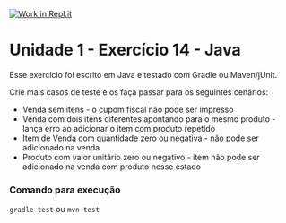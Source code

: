 [![Work in Repl.it](https://classroom.github.com/assets/work-in-replit-14baed9a392b3a25080506f3b7b6d57f295ec2978f6f33ec97e36a161684cbe9.svg)](https://classroom.github.com/online_ide?assignment_repo_id=3372539&assignment_repo_type=AssignmentRepo)
# Unidade 1 - Exercício 14 - Java
Esse exercício foi escrito em Java e testado com Gradle ou Maven/jUnit.

Crie mais casos de teste e os faça passar para os seguintes cenários:

 - Venda sem itens - o cupom fiscal não pode ser impresso
 - Venda com dois itens diferentes apontando para o mesmo produto - lança erro ao adicionar o item com produto repetido
 - Item de Venda com quantidade zero ou negativa - não pode ser adicionado na venda
 - Produto com valor unitário zero ou negativo - item não pode ser adicionado na venda com produto nesse estado

### Comando para execução
`gradle test`
ou
`mvn test`

